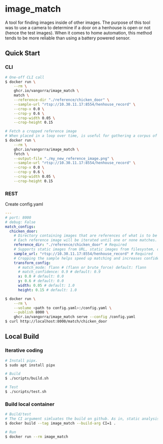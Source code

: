 # image_match

A tool for finding images inside of other images.
The purpose of this tool was to use a camera to determine if a door on a henhouse
is open or not (hence the test images). When it comes to home automation, this method tends to be more 
reliable than using a battery powered sensor.

## Quick Start

### CLI
```sh
# One-off CLI call
$ docker run \
    --rm \
    ghcr.io/vangorra/image_match \
    match \
    --reference-dir "./reference/chicken_door" \
    --sample-url "rtsp://10.30.11.17:8554/henhouse_record" \
    --crop-x 0.0 \
    --crop-y 0.6 \
    --crop-width 0.05 \
    --crop-height 0.15

# Fetch a cropped reference image
# When placed in a loop over time, is useful for gathering a corpus of reference images.
$ docker run \
    --rm \
    ghcr.io/vangorra/image_match \
    fetch \
    --output-file "./my_new_reference_image.png" \
    --sample-url "rtsp://10.30.11.17:8554/henhouse_record" \
    --crop-x 0.0 \
    --crop-y 0.6 \
    --crop-width 0.05 \
    --crop-height 0.15
```

### REST
Create config.yaml
```yaml
---
# port: 8000
# debug: False
match_configs:
  chicken_door:
    # Directory containing images that are references of what is to be searched for.
    # Each reference image will be iterated until one or none matches.
    reference_dir: "./reference/chicken_door" # Required
    # Supports static images from URL, static images from filesystem, or RTSP streams (grabs first frame).
    sample_url: "rtsp://10.30.11.17:8554/henhouse_record" # Required
    # Cropping the sample helps speed up matching and increases confidence in matches.
    transform_config:
      # match_mode: flann # (flann or brute_force) default: flann 
      # match_confidence: 0.9 # default: 0.9
      x: 0.0 # default: 0.0
      y: 0.6 # default: 0.0
      width: 0.05 # default: 1.0
      height: 0.15 # default: 1.0
```

```sh
$ docker run \
    --rm \
    --volume <path to config.yaml>:/config.yaml \
    --publish 8000 \
    ghcr.io/vangorra/image_match serve --config /config.yaml
$ curl http://localhost:8000/match/chicken_door
```


## Local Build

### Iterative coding
```sh
# Install pipx.
$ sudo apt install pipx

# Build
$ ./scripts/build.sh

# Test
$ ./scripts/test.sh
```

### Build local container

```sh
# Build/test
# The CI argument simluates the build on github. As in, static analysis will check code but not change it.
$ docker build --tag image_match --build-arg CI=1 .

# Run
$ docker run --rm image_match
```
